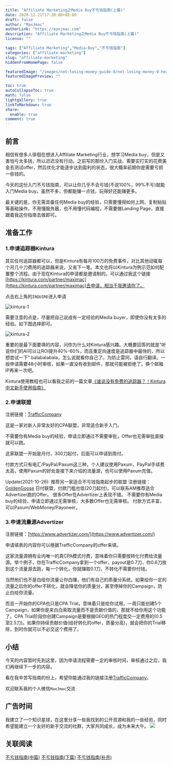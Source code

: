 ```yaml
---
title: "Affiliate Marketing之Media Buy不亏钱指南(上篇)"
date: 2020-12-21T17:30:00+08:00
draft: false
author: "MaxJmac"
authorLink: "https://maxjmac.com"
description: "Affiliate Marketing之Media Buy不亏钱指南(上篇)"
license: ""

tags: ["Affiliate-Marketing","Media-Buy","不亏钱指南"]
categories: ["affiliate-marketing"]
slug: "affiliate-marketing"
hiddenFromHomePage: false

featuredImage: "/images/not-losing-money-guide-0/not-losing-money-0-head.jpg"
featuredImagePreview: ""

toc: true
autoCollapseToc: true
math: false
lightgallery: true
linkToMarkdown: true
share:
  enable: true
comment: true
---
```

## 前言

相信有很多人徘徊在想进入Affiliate Marketing行业，想学习Media buy，但是又害怕亏太多钱，所以迟迟没有行动。之前写的那份入门实战，需要实打实的花费美金去测试offer，然后优化才能逐步达到盈利的状态，很大概率前期你是需要亏损一些钱的。

今天的这份入门不亏钱指南，可以让你几乎不会亏钱(不说100%，99%不亏)就能入门Media buy。虽然不多，但都能赚一点钱，玩得好还能赚更多。

最关键的是，你无需具备任何Media buy的经验，只需要懂得如何上网，复制粘贴等基础操作，不用懂服务器，也不用懂代码编程，不需要做Landing Page，直接跟着我这份指南去做即可。

## 准备工作

### 1.申请追踪器Kintura

其实任何追踪器都可以，但是Kintura有每月100万的免费事件，对比其他动辄每个月几十刀费用的追踪器来说，又省下一笔。本文也将以Kintura为例示范如何配置整个流程。由于现在Kintura的申请都是邀请制的，可以通过我这个链接[https://kintura.com/partner/maxjmac](https://kintura.com/partner/maxjmac)去申请，相当于我邀请你了。

点击右上角的`INQUIRE`进入申请

![kintura-1](/images/not-losing-money-guide-0/kintura-1.png)

需要注意的点是，尽量把自己说成有一定经验的Media buyer，即使你没有太多的经验。如下图选择即可。

![kintura-2](/images/not-losing-money-guide-0/kintura-2.png)

重要的是最下面要填的内容，问你为什么对Kintura感兴趣。大概要回答的就是"听说你们的AI可以让ROI提升40%-60%，而且重定向速度是追踪器中最快的，所以想尝试一下" balabalabala，怎么说就看你自己了，为防止雷同，请自行翻译。一般申请需要48小时审核，如果一直没有收到邮件，那就可能被拒绝了，换个邮箱IP再来一次吧。

Kintura使用教程也可以看我之前的一篇文章[《谁说没有免费的追踪器？！Kintura中文新手使用指南》](https://maxjmac.com/affiliate-marketing/kintura-chinese-base-guideline/)

### 2.申请联盟

注册链接：[TrafficCompany](http://www.trafficcompany.com/signup?p=9319)

这是一家对新人非常友好的CPA联盟，非常适合新手入门。

不需要你有Media buy的经验，申请立即通过不需要审批，Offer也无需审批直接就可以跑。

这家联盟一开始是月付，300刀起付，后面可以申请到周付。

付款方式只有电汇/PayPal/Paxum这三种，个人建议使用Paxum，PayPal手续费太高，使用Paxum的好处是接下来介绍的流量源，也可以使用Paxum充值。

Update(2021-10-26):
推荐另一家适合不亏钱指南起步的联盟
注册链接：[GoldenGoose](https://gg.agency/register?ref=VDsycZVduMR8u-vD)
日付联盟，付款门槛也低(20刀起付)，可以联系AM推荐适合Advertizer跑的Offer。
很多Offer在Advertizer上表现不错。
不需要你有Media buy的经验，申请立即通过无需审核，大多数Offer也无需审核。
付款方式丰富，可以Paxum/WebMoney/Payoneer。

### 3.申请流量源Advertizer

注册链接：[https://www.advertizer.com/](https://www.advertizer.com/)

申请填表的内容你可以根据TrafficCompany的offer来填。

这家流量源拥有业内唯一的真CPA模式付费，意味着你只需要按转化付费给流量源。举个例子，你在TrafficCompany拿到一个offer，payout是0.7刀，你0.6刀放到这个流量源去跑，每一个转化，你就赚取0.1刀，不转化不需要你付钱。

当然他们也不是白给你流量让你白赚，他们有自己的质量分系统，如果给你一定的流量之后你的offer不转化，就会降低你的质量分，甚至停掉你的Campaign，防止白给你流量。

而且一开始你的CPA也只是CPA Trial，意味着只是给你试用，一周只能创建5个Campaign，如果你是来白白索取流量而不是贡献价值的，那就不给你用这个功能了。CPA Trial阶段你创建Campaign是要根据GEO的热门程度交一定费用的(0.5至2.5刀)。如果你持续贡献价值(给好转化的offer，质量分高)，就会把你的Trial移除，到时你就可以不必交这个费用了。

## 小结

今天的内容暂时先到这里，因为申请流程需要一定的审核时间，审核通过之后，我们再继续下一步的内容。

看在我辛苦写指南的份上，希望你能通过我的链接注册[TrafficCompany](http://www.trafficcompany.com/signup?p=9319)。

欢迎联系我的个人微信`MaxJmac`交流

## 广告时间
我建立了一个知识星球，在这里分享一些我找到的公开资源和我的一些经验，同时希望能建立一个友好的新手交流的社群，大家共同成长，成为未来大牛。
![](/images/contact.jpg)

## 关联阅读

[不亏钱指南(中篇)](https://maxjmac.com/affiliate-marketing/not-losing-money-guide-1/)
[不亏钱指南(下篇)](https://maxjmac.com/affiliate-marketing/not-losing-money-guide-2/)
[不亏钱指南(补充)](https://maxjmac.com/affiliate-marketing/not-losing-money-guide-3/)